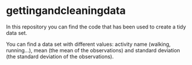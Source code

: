 # gettingandcleaningdata
In this repository you can find the code that has been used to create a tidy data set. 

You can find a data set with different values: activity name (walking, running...), mean (the mean of the observations) and standard deviation (the standard deviation of the observations). 
